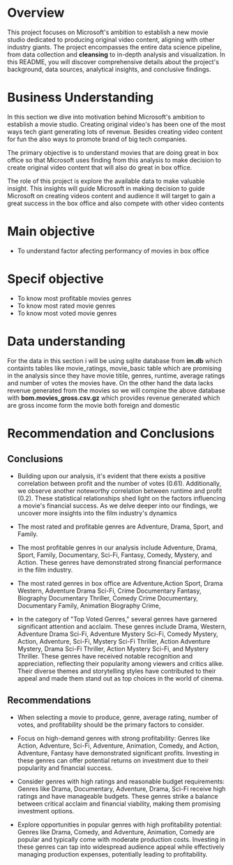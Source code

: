 # Overview

This project focuses on Microsoft's ambition to establish a new movie studio dedicated to producing original video content, aligning with other industry giants. The project encompasses the entire data science pipeline, from data collection and **cleansing** to in-depth analysis and visualization. In this README, you will discover comprehensive details about the project's background, data sources, analytical insights, and conclusive findings.

# Business Understanding

In this section we dive into motivation behind Microsoft's ambition to establish a movie studio. Creating original video's has been one of the most ways tech giant generating lots of revenue. Besides creating video content for fun the also ways to promote brand of big tech companies.

The primary objective is to understand movies that are doing great in box office so that Microsoft uses finding from this analysis to make decision to create original video content that will also do great in box office.

The role of this project is explore the available data to make valuable insight. This insights will guide Microsoft in making decision to guide Microsoft on creating videos content and audience it will target to gain a great success in the box office and also compete with other video contents

# Main objective

- To understand factor afecting performancy of movies in box office
# Specif objective 
 - To know most profitable movies genres
 - To know most rated movie genres
 - To know most voted movie genres
  

# Data understanding

For the data in this section i will be using sqlite database from **im.db** which containts tables like movie_ratings, movie_basic table which are promising in the analysis since they have movie titile, genres, runtime, average ratings and number of votes the movies have. On the other hand the data lacks revenue generated from the movies so we will compine the above database with **bom.movies_gross.csv.gz** which provides revenue generated which are gross income form the movie both foreign and domestic 



# Recommendation and Conclusions

## Conclusions

- Building upon our analysis, it's evident that there exists a positive correlation between profit and the number of votes (0.61). Additionally, we observe another noteworthy correlation between runtime and profit (0.2). These statistical relationships shed light on the factors influencing a movie's financial success. As we delve deeper into our findings, we uncover more insights into the film industry's dynamics

- The most rated and profitable genres are Adventure, Drama, Sport, and Family.

- The most profitable genres in our analysis include Adventure, Drama, Sport, Family, Documentary, Sci-Fi, Fantasy, Comedy, Mystery, and Action. These genres have demonstrated strong financial performance in the film industry.
  
- The most rated genres in box office are Adventure,Action Sport, Drama Western, Adventure Drama Sci-Fi, Crime Documentary Fantasy, Biography Documentary Thriller, Comedy Crime Documentary, Documentary Family, Animation Biography Crime, 

- In the category of "Top Voted Genres," several genres have garnered significant attention and acclaim. These genres include Drama, Western, Adventure Drama Sci-Fi, Adventure Mystery Sci-Fi, Comedy Mystery, Action, Adventure, Sci-Fi, Mystery Sci-Fi Thriller, Action Adventure Mystery, Drama Sci-Fi Thriller, Action Mystery Sci-Fi, and Mystery Thriller. These genres have received notable recognition and appreciation, reflecting their popularity among viewers and critics alike. Their diverse themes and storytelling styles have contributed to their appeal and made them stand out as top choices in the world of cinema.

## Recommendations

- When selecting a movie to produce, genre, average rating, number of votes, and profitability should be the primary factors to consider.

- Focus on high-demand genres with strong profitability: Genres like Action, Adventure, Sci-Fi, Adventure, Animation, Comedy, and Action, Adventure, Fantasy have demonstrated significant profits. Investing in these genres can offer potential returns on investment due to their popularity and financial success.

- Consider genres with high ratings and reasonable budget requirements: Genres like Drama, Documentary, Adventure, Drama, Sci-Fi receive high ratings and have manageable budgets. These genres strike a balance between critical acclaim and financial viability, making them promising investment options.

- Explore opportunities in popular genres with high profitability potential: Genres like Drama, Comedy, and Adventure, Animation, Comedy are popular and typically come with moderate production costs. Investing in these genres can tap into widespread audience appeal while effectively managing production expenses, potentially leading to profitability.

